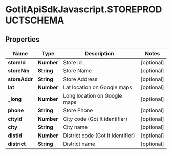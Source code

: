 # GotitApiSdkJavascript.STOREPRODUCTSCHEMA

## Properties

Name | Type | Description | Notes
------------ | ------------- | ------------- | -------------
**storeId** | **Number** | Store Id | [optional] 
**storeNm** | **String** | Store Name | [optional] 
**storeAddr** | **String** | Store Address | [optional] 
**lat** | **Number** | Lat location on Google maps | [optional] 
**_long** | **Number** | Long location on Google maps | [optional] 
**phone** | **String** | Store Phone | [optional] 
**cityId** | **Number** | City code (Got It identifier) | [optional] 
**city** | **String** | City name | [optional] 
**distId** | **Number** | District code (Got It identifier) | [optional] 
**district** | **String** | District name | [optional] 


